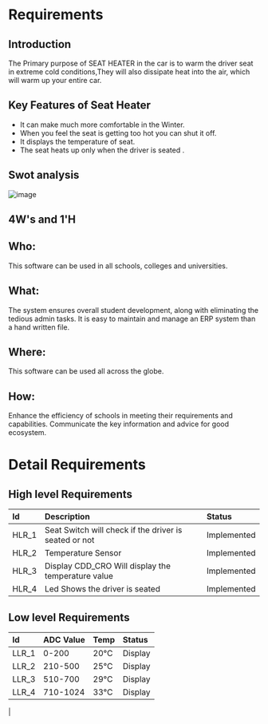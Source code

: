 # Requirements 
 ## Introduction
 The Primary purpose of  SEAT HEATER in the car is to warm the driver seat in extreme cold conditions,They will also dissipate heat into the air, which will warm up your entire car.


## Key Features of Seat Heater
* It can make much more comfortable in the Winter.
* When you feel the seat is getting too hot you can shut it off.
* It  displays the temperature of seat. 
* The seat heats up only when the driver is seated .


 ## Swot analysis
![image](https://user-images.githubusercontent.com/89621312/133552657-4ece0a4f-3b66-4ff8-b9a8-bbbfd8c98de8.png)

## 4W's and 1'H
## Who: 
This software can be used in all schools, colleges and universities.
## What:
The system ensures overall student development, along with eliminating the tedious admin tasks. It is easy to maintain and manage an ERP system than a hand written file.
## Where:
This software can be used all across the globe.
## How:
Enhance the efficiency of schools in meeting their requirements and capabilities. Communicate the key information and advice for good ecosystem.

# Detail Requirements
## High level Requirements
|Id     | Description                                               | Status    |
|:---   |:----------------------------------------------------------|:----------|
|HLR_1  | Seat Switch will check if the driver is seated or not     |Implemented|
|HLR_2  | Temperature Sensor                                        |Implemented|
|HLR_3  | Display CDD_CRO  Will display the temperature value       |Implemented|
|HLR_4  | Led  Shows the driver is seated                           |Implemented|

## Low level Requirements
|Id     | ADC Value      |Temp   | Status     | 
|:----- |:---------------|:----  |:---------- |
|LLR_1  | 0-200          | 20°C  | Display    |
|LLR_2  | 210-500        | 25°C  | Display    |
|LLR_3  | 510-700        | 29°C  | Display    |
|LLR_4  | 710-1024       | 33°C  | Display    |
|
